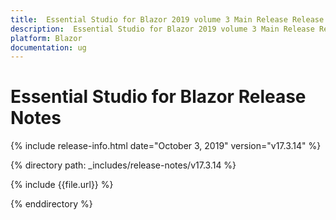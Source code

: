 ```yaml
---
title:  Essential Studio for Blazor 2019 volume 3 Main Release Release Notes  
description:  Essential Studio for Blazor 2019 volume 3 Main Release Release Notes  
platform: Blazor
documentation: ug
---
```


#  Essential Studio for Blazor  Release Notes  

{% include release-info.html date="October 3, 2019"  version="v17.3.14" %} 

{% directory path: _includes/release-notes/v17.3.14 %}

{% include {{file.url}} %}

{% enddirectory %}
